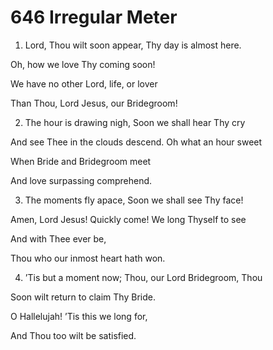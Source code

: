 # 646 Irregular Meter

1.  Lord, Thou wilt soon appear, Thy day is almost here.

Oh, how we love Thy coming soon!

We have no other Lord, life, or lover

Than Thou, Lord Jesus, our Bridegroom!

2.  The hour is drawing nigh, Soon we shall hear Thy cry

And see Thee in the clouds descend. Oh what an hour sweet

When Bride and Bridegroom meet

And love surpassing comprehend.

3.  The moments fly apace, Soon we shall see Thy face!

Amen, Lord Jesus! Quickly come! We long Thyself to see

And with Thee ever be,

Thou who our inmost heart hath won.

4.  ’Tis but a moment now; Thou, our Lord Bridegroom, Thou

Soon wilt return to claim Thy Bride.

O Hallelujah! ’Tis this we long for,

And Thou too wilt be satisfied.

